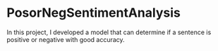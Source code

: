 # PosorNegSentimentAnalysis
In this project, I developed a model that can determine if a sentence is positive or negative with good accuracy.

